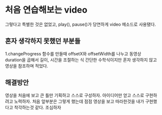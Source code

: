 # 처음 연습해보는 video

그렇다고 특별한 것은 없었고,
play(), pause()가 당연하게 video 메소드로 사용됐다.

## 혼자 생각하지 못했던 부분들

1.changeProgress 함수를 만들때 offsetX와 offsetWidth를 나누고 동영상 duration을 곱해서 길이, 시간을 조절하는 식
간단한 수학식이지만 혼자 생각하지 않고 영상을 참조하며 적었다.

## 해결방안

영상을 처음에 보고 큰 틀만 기획하고 스스로 구성하자.
아이디어만 얻고 스스로 구현하려고 노력하자.
처음 앞부분은 그렇게 했는데 점점 영상을 보고 따라한것을
내가 구현했다고 착각하는것 같다. 조심하자
